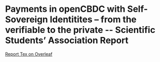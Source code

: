 # Payments in openCBDC with Self-Sovereign Identitites – from the verifiable to the private -- Scientific Students’ Association Report

[Report Tex on Overleaf](https://www.overleaf.com/read/cgdhvvjsddyq)
